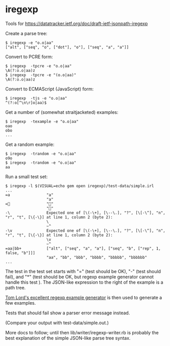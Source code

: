 # iregexp
Tools for https://datatracker.ietf.org/doc/draft-ietf-jsonpath-iregexp

Create a parse tree:

```
$ iregexp -e "o.o|aa"
["alt", ["seq", "o", ["dot"], "o"], ["seq", "a", "a"]]
```

Convert to PCRE form:

```
$ iregexp  -tpcre -e "o.o|aa"
\A(?:o.o|aa)z
$ iregexp  -tpcre -e "(o.o|aa)"
\A(?:o.o|aa)z
```

Convert to ECMAScript (JavaScript) form:

```
$ iregexp  -tjs -e "o.o|aa"
^(?:o[^\n\r]o|aa)$
```

Get a number of (somewhat straitjacketed) examples:

```
$ iregexp  -texample -e "o.o|aa"
oao
obo
...
```

Get a random example:

```
$ iregexp  -trandom -e "o.o|aa"
o9o
$ iregexp  -trandom -e "o.o|aa"
aa
```

Run a small test set:

```
$ iregexp -l $(VISUAL=echo gem open iregexp)/test-data/simple.irl
...
=a                "a"
                  "a"
=🤔                "🤔"
                  "🤔"
-\                Expected one of [\(-\+], [\--\.], "?", [\[-\^], "n", "r", "t", [\{-\}] at line 1, column 2 (byte 2):
                  \
                  ~^
-\v               Expected one of [\(-\+], [\--\.], "?", [\[-\^], "n", "r", "t", [\{-\}] at line 1, column 2 (byte 2):
                  \v
                  ~^
=aa|bb+           ["alt", ["seq", "a", "a"], ["seq", "b", ["rep", 1, false, "b"]]]
                  "aa", "bb", "bbb", "bbbb", "bbbbb", "bbbbbb"
...
```

The test in the test set starts with "=" (test should be OK), "-"
(test should fail), and "*" (test should be OK, but regexp example
generator cannot handle this test ).
The JSON-like expression to the right of the example is a path tree.

[Tom Lord's excellent regexp example generator][regexp-examples] is
then used to generate a few examples.

[regexp-examples]: https://github.com/tom-lord/regexp-examples

Tests that should fail show a parser error message instead.

(Compare your output with test-data/simple.out.)

More docs to follow; until then lib/writer/iregexp-writer.rb is
probably the best explanation of the simple JSON-like parse tree syntax.
